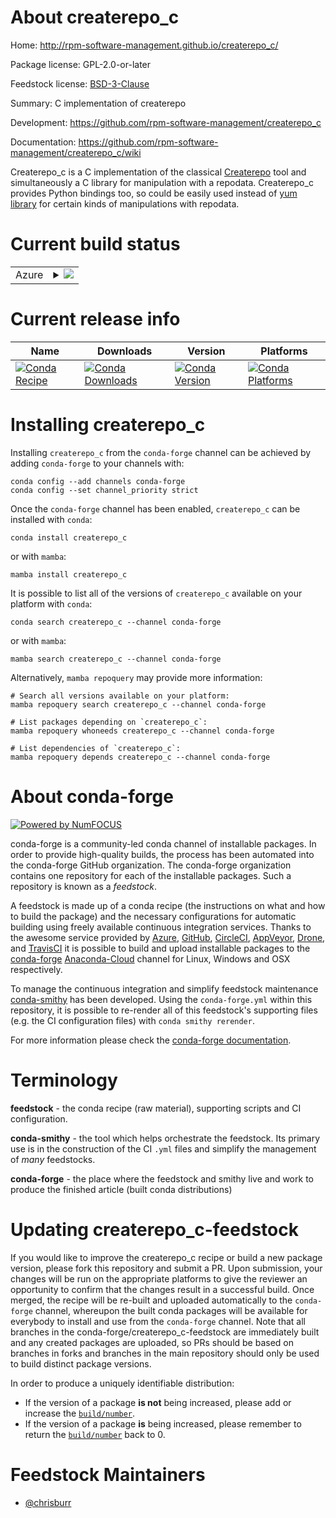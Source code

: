 About createrepo_c
==================

Home: http://rpm-software-management.github.io/createrepo_c/

Package license: GPL-2.0-or-later

Feedstock license: [BSD-3-Clause](https://github.com/conda-forge/createrepo_c-feedstock/blob/main/LICENSE.txt)

Summary: C implementation of createrepo

Development: https://github.com/rpm-software-management/createrepo_c

Documentation: https://github.com/rpm-software-management/createrepo_c/wiki

Createrepo_c is a C implementation of the classical [Createrepo](http://createrepo.baseurl.org/)
tool and simultaneously a C library for manipulation with a repodata.
Createrepo_c provides Python bindings too, so could be easily used instead
of [yum library](http://yum.baseurl.org/) for certain kinds of
manipulations with repodata.


Current build status
====================


<table>
    
  <tr>
    <td>Azure</td>
    <td>
      <details>
        <summary>
          <a href="https://dev.azure.com/conda-forge/feedstock-builds/_build/latest?definitionId=10161&branchName=main">
            <img src="https://dev.azure.com/conda-forge/feedstock-builds/_apis/build/status/createrepo_c-feedstock?branchName=main">
          </a>
        </summary>
        <table>
          <thead><tr><th>Variant</th><th>Status</th></tr></thead>
          <tbody><tr>
              <td>linux_64_openssl1.1.1python3.7.____cpython</td>
              <td>
                <a href="https://dev.azure.com/conda-forge/feedstock-builds/_build/latest?definitionId=10161&branchName=main">
                  <img src="https://dev.azure.com/conda-forge/feedstock-builds/_apis/build/status/createrepo_c-feedstock?branchName=main&jobName=linux&configuration=linux_64_openssl1.1.1python3.7.____cpython" alt="variant">
                </a>
              </td>
            </tr><tr>
              <td>linux_64_openssl1.1.1python3.8.____cpython</td>
              <td>
                <a href="https://dev.azure.com/conda-forge/feedstock-builds/_build/latest?definitionId=10161&branchName=main">
                  <img src="https://dev.azure.com/conda-forge/feedstock-builds/_apis/build/status/createrepo_c-feedstock?branchName=main&jobName=linux&configuration=linux_64_openssl1.1.1python3.8.____cpython" alt="variant">
                </a>
              </td>
            </tr><tr>
              <td>linux_64_openssl1.1.1python3.9.____cpython</td>
              <td>
                <a href="https://dev.azure.com/conda-forge/feedstock-builds/_build/latest?definitionId=10161&branchName=main">
                  <img src="https://dev.azure.com/conda-forge/feedstock-builds/_apis/build/status/createrepo_c-feedstock?branchName=main&jobName=linux&configuration=linux_64_openssl1.1.1python3.9.____cpython" alt="variant">
                </a>
              </td>
            </tr><tr>
              <td>linux_64_openssl3python3.7.____cpython</td>
              <td>
                <a href="https://dev.azure.com/conda-forge/feedstock-builds/_build/latest?definitionId=10161&branchName=main">
                  <img src="https://dev.azure.com/conda-forge/feedstock-builds/_apis/build/status/createrepo_c-feedstock?branchName=main&jobName=linux&configuration=linux_64_openssl3python3.7.____cpython" alt="variant">
                </a>
              </td>
            </tr><tr>
              <td>linux_64_openssl3python3.8.____cpython</td>
              <td>
                <a href="https://dev.azure.com/conda-forge/feedstock-builds/_build/latest?definitionId=10161&branchName=main">
                  <img src="https://dev.azure.com/conda-forge/feedstock-builds/_apis/build/status/createrepo_c-feedstock?branchName=main&jobName=linux&configuration=linux_64_openssl3python3.8.____cpython" alt="variant">
                </a>
              </td>
            </tr><tr>
              <td>linux_64_openssl3python3.9.____cpython</td>
              <td>
                <a href="https://dev.azure.com/conda-forge/feedstock-builds/_build/latest?definitionId=10161&branchName=main">
                  <img src="https://dev.azure.com/conda-forge/feedstock-builds/_apis/build/status/createrepo_c-feedstock?branchName=main&jobName=linux&configuration=linux_64_openssl3python3.9.____cpython" alt="variant">
                </a>
              </td>
            </tr>
          </tbody>
        </table>
      </details>
    </td>
  </tr>
</table>

Current release info
====================

| Name | Downloads | Version | Platforms |
| --- | --- | --- | --- |
| [![Conda Recipe](https://img.shields.io/badge/recipe-createrepo_c-green.svg)](https://anaconda.org/conda-forge/createrepo_c) | [![Conda Downloads](https://img.shields.io/conda/dn/conda-forge/createrepo_c.svg)](https://anaconda.org/conda-forge/createrepo_c) | [![Conda Version](https://img.shields.io/conda/vn/conda-forge/createrepo_c.svg)](https://anaconda.org/conda-forge/createrepo_c) | [![Conda Platforms](https://img.shields.io/conda/pn/conda-forge/createrepo_c.svg)](https://anaconda.org/conda-forge/createrepo_c) |

Installing createrepo_c
=======================

Installing `createrepo_c` from the `conda-forge` channel can be achieved by adding `conda-forge` to your channels with:

```
conda config --add channels conda-forge
conda config --set channel_priority strict
```

Once the `conda-forge` channel has been enabled, `createrepo_c` can be installed with `conda`:

```
conda install createrepo_c
```

or with `mamba`:

```
mamba install createrepo_c
```

It is possible to list all of the versions of `createrepo_c` available on your platform with `conda`:

```
conda search createrepo_c --channel conda-forge
```

or with `mamba`:

```
mamba search createrepo_c --channel conda-forge
```

Alternatively, `mamba repoquery` may provide more information:

```
# Search all versions available on your platform:
mamba repoquery search createrepo_c --channel conda-forge

# List packages depending on `createrepo_c`:
mamba repoquery whoneeds createrepo_c --channel conda-forge

# List dependencies of `createrepo_c`:
mamba repoquery depends createrepo_c --channel conda-forge
```


About conda-forge
=================

[![Powered by
NumFOCUS](https://img.shields.io/badge/powered%20by-NumFOCUS-orange.svg?style=flat&colorA=E1523D&colorB=007D8A)](https://numfocus.org)

conda-forge is a community-led conda channel of installable packages.
In order to provide high-quality builds, the process has been automated into the
conda-forge GitHub organization. The conda-forge organization contains one repository
for each of the installable packages. Such a repository is known as a *feedstock*.

A feedstock is made up of a conda recipe (the instructions on what and how to build
the package) and the necessary configurations for automatic building using freely
available continuous integration services. Thanks to the awesome service provided by
[Azure](https://azure.microsoft.com/en-us/services/devops/), [GitHub](https://github.com/),
[CircleCI](https://circleci.com/), [AppVeyor](https://www.appveyor.com/),
[Drone](https://cloud.drone.io/welcome), and [TravisCI](https://travis-ci.com/)
it is possible to build and upload installable packages to the
[conda-forge](https://anaconda.org/conda-forge) [Anaconda-Cloud](https://anaconda.org/)
channel for Linux, Windows and OSX respectively.

To manage the continuous integration and simplify feedstock maintenance
[conda-smithy](https://github.com/conda-forge/conda-smithy) has been developed.
Using the ``conda-forge.yml`` within this repository, it is possible to re-render all of
this feedstock's supporting files (e.g. the CI configuration files) with ``conda smithy rerender``.

For more information please check the [conda-forge documentation](https://conda-forge.org/docs/).

Terminology
===========

**feedstock** - the conda recipe (raw material), supporting scripts and CI configuration.

**conda-smithy** - the tool which helps orchestrate the feedstock.
                   Its primary use is in the construction of the CI ``.yml`` files
                   and simplify the management of *many* feedstocks.

**conda-forge** - the place where the feedstock and smithy live and work to
                  produce the finished article (built conda distributions)


Updating createrepo_c-feedstock
===============================

If you would like to improve the createrepo_c recipe or build a new
package version, please fork this repository and submit a PR. Upon submission,
your changes will be run on the appropriate platforms to give the reviewer an
opportunity to confirm that the changes result in a successful build. Once
merged, the recipe will be re-built and uploaded automatically to the
`conda-forge` channel, whereupon the built conda packages will be available for
everybody to install and use from the `conda-forge` channel.
Note that all branches in the conda-forge/createrepo_c-feedstock are
immediately built and any created packages are uploaded, so PRs should be based
on branches in forks and branches in the main repository should only be used to
build distinct package versions.

In order to produce a uniquely identifiable distribution:
 * If the version of a package **is not** being increased, please add or increase
   the [``build/number``](https://docs.conda.io/projects/conda-build/en/latest/resources/define-metadata.html#build-number-and-string).
 * If the version of a package **is** being increased, please remember to return
   the [``build/number``](https://docs.conda.io/projects/conda-build/en/latest/resources/define-metadata.html#build-number-and-string)
   back to 0.

Feedstock Maintainers
=====================

* [@chrisburr](https://github.com/chrisburr/)

